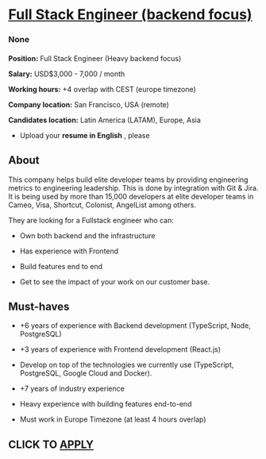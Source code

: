 # [Full Stack Engineer (backend focus)](https://www.remotewlb.com/apply/full-stack-engineer-backend-focus-139589)  
### None  
####  

**Position:** Full Stack Engineer (Heavy backend focus)

 **Salary:** USD$3,000 - 7,000 / month

 **Working hours:** +4 overlap with CEST (europe timezone)

 **Company location:** San Francisco, USA (remote)

 **Candidates location:** Latin America (LATAM), Europe, Asia

  * Upload your **resume in English** , please

## About

This company helps build elite developer teams by providing engineering metrics to engineering leadership. This is done by integration with Git & Jira. It is being used by more than 15,000 developers at elite developer teams in Cameo, Visa, Shortcut, Colonist, AngelList among others.

They are looking for a Fullstack engineer who can:

  * Own both backend and the infrastructure

  * Has experience with Frontend

  * Build features end to end

  * Get to see the impact of your work on our customer base.

## Must-haves

  * +6 years of experience with Backend development (TypeScript, Node, PostgreSQL)

  * +3 years of experience with Frontend development (React.js)

  * Develop on top of the technologies we currently use (TypeScript, PostgreSQL, Google Cloud and Docker).

  * +7 years of industry experience

  * Heavy experience with building features end-to-end

  * Must work in Europe Timezone (at least 4 hours overlap)

  
## CLICK TO [APPLY](https://www.remotewlb.com/apply/full-stack-engineer-backend-focus-139589)

